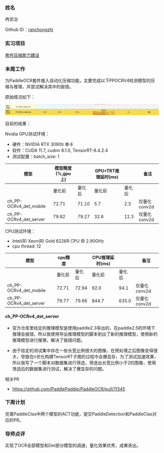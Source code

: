 ### 姓名

冉崇治

Github ID：[ranchongzhi](https://github.com/ranchongzhi)

### 实习项目

[套件压缩能力建设](https://github.com/PaddlePaddle/community/blob/master/hackathon/hackathon_5th/%E3%80%90PaddlePaddle%20Hackathon%205th%E3%80%91%E9%A3%9E%E6%A1%A8%E6%8A%A4%E8%88%AA%E8%AE%A1%E5%88%92%E9%9B%86%E8%AE%AD%E8%90%A5%E9%A1%B9%E7%9B%AE%E5%90%88%E9%9B%86.md#%E9%A1%B9%E7%9B%AE%E5%8D%81%E5%85%AB%E5%A5%97%E4%BB%B6%E5%8E%8B%E7%BC%A9%E8%83%BD%E5%8A%9B%E5%BB%BA%E8%AE%BE)

### 本周工作

为PaddleOCR套件接入自动化压缩功能，主要完成以下PPOCRV4检测模型的压缩与推理，并尝试解决其中的报错。


原始情况如下：

![](./imgs/ocr_det_goal.png)

目前的结果：

Nvidia GPU测试环境：

- 硬件：NVIDIA RTX 3090ti 单卡
- 软件：CUDA 11.7, cudnn 8.1.0, TensorRT-8.4.2.4
- 测试配置：batch_size: 1

|模型|模型精度(%,gpu上)||GPU+TRT推理延时(ms)||备注|
|-|-|-|-|-|-|
||量化前|量化后|量化前|量化后||
|ch_PP-OCRv4_det_mobile|72.71|71.10|5.7|2.3|仅量化conv2d|
|ch_PP-OCRv4_det_server|79.82|79.27|32.6|12.3|仅量化conv2d|


CPU测试环境：

- Intel(R) Xeon(R) Gold 6226R CPU @ 2.90GHz
- cpu thread: 12

|模型|cpu精度||CPU推理延时(ms)||备注|
|-|-|-|-|-|-|
||量化前|量化后|量化前|量化后||
|ch_PP-OCRv4_det_mobile|72.71|72.94|92.0|94.1|仅量化conv2d|
|ch_PP-OCRv4_det_server|79.77|79.66|844.7|635.0|仅量化conv2d|

#### ch_PP-OCRv4_det_server

- 官方仓库里给定的推理模型是使用paddle2.3导出的，在paddle2.5的环境下推理会报错，所以我使用导出推理模型的脚本到出了新的推理模型，使用新的推理模型进行推理，解决了报错问题。

- 由于给定的测试集中存在一些长宽比例很大的图像，在预处理之后图像变得很大，导致在ir优化构建TensorRT子图的过程中会爆显存，为了测试加速效果，所以我写了一个脚本对数据集进行筛选，筛选出长宽比例小于2的图像，使用筛选后的数据集进行测试，解决了爆显存的问题。

相关PR
- https://github.com/PaddlePaddle/PaddleOCR/pull/11345

### 下周计划

完善PaddleClas中两个模型的ACT功能，提交PaddleDetection和PaddleClas对应的PR。

### 导师点评
实现了OCR全部模型和Det部分模型的调通，量化效果优秀，成果突出。
